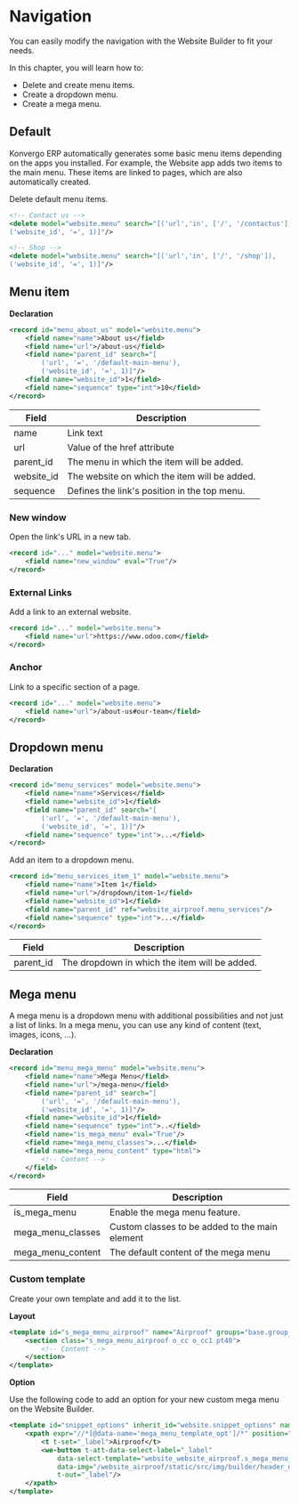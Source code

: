 # Navigation

You can easily modify the navigation with the Website Builder to fit
your needs.

In this chapter, you will learn how to:

- Delete and create menu items.
- Create a dropdown menu.
- Create a mega menu.

## Default

Konvergo ERP automatically generates some basic menu items depending on the apps
you installed. For example, the Website app adds two items to the main
menu. These items are linked to pages, which are also automatically
created.

Delete default menu items.

``` xml
<!-- Contact us -->
<delete model="website.menu" search="[('url','in', ['/', '/contactus']),
('website_id', '=', 1)]"/>

<!-- Shop -->
<delete model="website.menu" search="[('url','in', ['/', '/shop']),
('website_id', '=', 1)]"/>
```

## Menu item

**Declaration**

``` xml
<record id="menu_about_us" model="website.menu">
    <field name="name">About us</field>
    <field name="url">/about-us</field>
    <field name="parent_id" search="[
        ('url', '=', '/default-main-menu'),
        ('website_id', '=', 1)]"/>
    <field name="website_id">1</field>
    <field name="sequence" type="int">10</field>
</record>
```

| Field      | Description                                  |
|------------|----------------------------------------------|
| name       | Link text                                    |
| url        | Value of the href attribute                  |
| parent_id  | The menu in which the item will be added.    |
| website_id | The website on which the item will be added. |
| sequence   | Defines the link's position in the top menu. |

### New window

Open the link's URL in a new tab.

``` xml
<record id="..." model="website.menu">
    <field name="new_window" eval="True"/>
</record>
```

### External Links

Add a link to an external website.

``` xml
<record id="..." model="website.menu">
    <field name="url">https://www.odoo.com</field>
</record>
```

### Anchor

Link to a specific section of a page.

``` xml
<record id="..." model="website.menu">
    <field name="url">/about-us#our-team</field>
</record>
```

## Dropdown menu

**Declaration**

``` xml
<record id="menu_services" model="website.menu">
    <field name="name">Services</field>
    <field name="website_id">1</field>
    <field name="parent_id" search="[
        ('url', '=', '/default-main-menu'),
        ('website_id', '=', 1)]"/>
    <field name="sequence" type="int">...</field>
</record>
```

Add an item to a dropdown menu.

``` xml
<record id="menu_services_item_1" model="website.menu">
    <field name="name">Item 1</field>
    <field name="url">/dropdown/item-1</field>
    <field name="website_id">1</field>
    <field name="parent_id" ref="website_airproof.menu_services"/>
    <field name="sequence" type="int">...</field>
</record>
```

| Field     | Description                                   |
|-----------|-----------------------------------------------|
| parent_id | The dropdown in which the item will be added. |

## Mega menu

A mega menu is a dropdown menu with additional possibilities and not
just a list of links. In a mega menu, you can use any kind of content
(text, images, icons, ...).

**Declaration**

``` xml
<record id="menu_mega_menu" model="website.menu">
    <field name="name">Mega Menu</field>
    <field name="url">/mega-menu</field>
    <field name="parent_id" search="[
        ('url', '=', '/default-main-menu'),
        ('website_id', '=', 1)]"/>
    <field name="website_id">1</field>
    <field name="sequence" type="int">..</field>
    <field name="is_mega_menu" eval="True"/>
    <field name="mega_menu_classes">...</field>
    <field name="mega_menu_content" type="html">
        <!-- Content -->
    </field>
</record>
```

| Field             | Description                                    |
|-------------------|------------------------------------------------|
| is_mega_menu      | Enable the mega menu feature.                  |
| mega_menu_classes | Custom classes to be added to the main element |
| mega_menu_content | The default content of the mega menu           |

### Custom template

Create your own template and add it to the list.

**Layout**

``` xml
<template id="s_mega_menu_airproof" name="Airproof" groups="base.group_user">
    <section class="s_mega_menu_airproof o_cc o_cc1 pt40">
        <!-- Content -->
    </section>
</template>
```

**Option**

Use the following code to add an option for your new custom mega menu on
the Website Builder.

``` xml
<template id="snippet_options" inherit_id="website.snippet_options" name="Airproof - Mega Menu Options">
    <xpath expr="//*[@data-name='mega_menu_template_opt']/*" position="before">
        <t t-set="_label">Airproof</t>
        <we-button t-att-data-select-label="_label"
            data-select-template="website_website_airproof.s_mega_menu_airproof"
            data-img="/website_airproof/static/src/img/builder/header_opt.svg"
            t-out="_label"/>
    </xpath>
</template>
```
